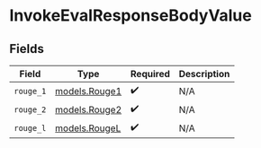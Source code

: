 # InvokeEvalResponseBodyValue


## Fields

| Field                                | Type                                 | Required                             | Description                          |
| ------------------------------------ | ------------------------------------ | ------------------------------------ | ------------------------------------ |
| `rouge_1`                            | [models.Rouge1](../models/rouge1.md) | :heavy_check_mark:                   | N/A                                  |
| `rouge_2`                            | [models.Rouge2](../models/rouge2.md) | :heavy_check_mark:                   | N/A                                  |
| `rouge_l`                            | [models.RougeL](../models/rougel.md) | :heavy_check_mark:                   | N/A                                  |
